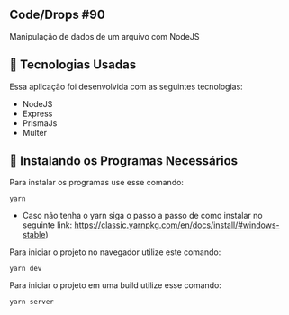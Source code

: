 

  ## Code/Drops #90
  Manipulação de dados de um arquivo com NodeJS
  
  ## 🌟 Tecnologias Usadas
  Essa aplicação foi desenvolvida com as seguintes tecnologias:
  
  - NodeJS
  - Express
  - PrismaJs
  - Multer

  ## 💾 Instalando os Programas Necessários
  Para instalar os programas use esse comando:
  ```
  yarn
  ```
  - Caso não tenha o yarn siga o passo a passo de como instalar no seguinte link: https://classic.yarnpkg.com/en/docs/install/#windows-stable)

  Para iniciar o projeto no navegador utilize este comando:
  ```
  yarn dev
  ```
  Para iniciar o projeto em uma build utilize esse comando:
  ```
  yarn server
  ```
